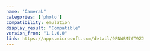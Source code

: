 ```yaml
---
name: "CameraL"
categories: ['photo']
compatibility: emulation
display_result: "Compatible"
version_from: "1.1.0.0"
link: https://apps.microsoft.com/detail/9PNWSM70T9ZJ
---
```

